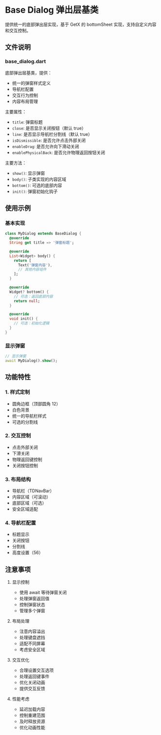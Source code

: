 # Base Dialog 弹出层基类

提供统一的底部弹出层实现，基于 GetX 的 bottomSheet 实现，支持自定义内容和交互控制。

## 文件说明

### base_dialog.dart
底部弹出层基类，提供：
- 统一的弹窗样式定义
- 导航栏配置
- 交互行为控制
- 内容布局管理

主要属性：
- `title`: 弹窗标题
- `close`: 是否显示关闭按钮（默认 true）
- `line`: 是否显示导航栏分割线（默认 true）
- `isDismissible`: 是否允许点击外部关闭
- `enableDrag`: 是否允许向下滑动关闭
- `enablePhysicalBack`: 是否允许物理返回按钮关闭

主要方法：
- `show()`: 显示弹窗
- `body()`: 子类实现的内容区域
- `bottom()`: 可选的底部内容
- `init()`: 弹窗初始化钩子

## 使用示例

### 基本实现
```dart
class MyDialog extends BaseDialog {
  @override
  String get title => '弹窗标题';

  @override
  List<Widget> body() {
    return [
      Text('弹窗内容'),
      // 其他内容组件
    ];
  }

  @override
  Widget? bottom() {
    // 可选：返回底部内容
    return null;
  }

  @override
  void init() {
    // 可选：初始化逻辑
  }
}
```

### 显示弹窗
```dart
// 显示弹窗
await MyDialog().show();
```

## 功能特性

### 1. 样式定制
- 圆角边框（顶部圆角 12）
- 白色背景
- 统一的导航栏样式
- 可选的分割线

### 2. 交互控制
- 点击外部关闭
- 下滑关闭
- 物理返回键控制
- 关闭按钮控制

### 3. 布局结构
- 导航栏（TDNavBar）
- 内容区域（可滚动）
- 底部区域（可选）
- 安全区域适配

### 4. 导航栏配置
- 标题显示
- 关闭按钮
- 分割线
- 高度设置（56）

## 注意事项

1. 显示控制
   - 使用 await 等待弹窗关闭
   - 处理弹窗返回值
   - 控制弹窗状态
   - 管理多个弹窗

2. 布局处理
   - 注意内容溢出
   - 处理键盘遮挡
   - 适配不同屏幕
   - 考虑安全区域

3. 交互优化
   - 合理设置交互选项
   - 处理返回键事件
   - 优化关闭动画
   - 提供交互反馈

4. 性能考虑
   - 延迟加载内容
   - 控制重建范围
   - 及时释放资源
   - 优化动画性能 
